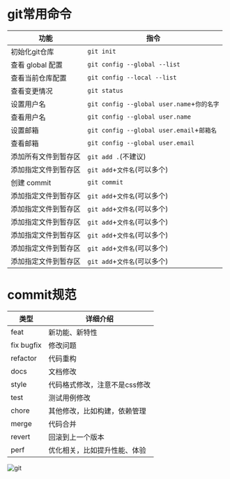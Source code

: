 # git常用命令
| 功能              | 指令                            |
| -----------------| ------------------------------  |
| 初始化git仓库          | `git init`                       |
| 查看 global 配置       | `git config --global --list`   |
| 查看当前仓库配置        | `git config --local --list`   |
| 查看变更情况            | `git status`   |
|  设置用户名             | `git config --global user.name`+`你的名字` |
|  查看用户名             | `git config --global user.name` |
|  设置邮箱               | `git config --global user.email`+`邮箱名` |
|  查看邮箱              | `git config --global user.email` |
|  添加所有文件到暂存区   | `git add .`(不建议) |
|  添加指定文件到暂存区   | `git add`+`文件名`(可以多个) |
|  创建 commit   | `git commit` |
|  添加指定文件到暂存区   | `git add`+`文件名`(可以多个) |
|  添加指定文件到暂存区   | `git add`+`文件名`(可以多个) |
|  添加指定文件到暂存区   | `git add`+`文件名`(可以多个) |
|  添加指定文件到暂存区   | `git add`+`文件名`(可以多个) |
|  添加指定文件到暂存区   | `git add`+`文件名`(可以多个) |
|  添加指定文件到暂存区   | `git add`+`文件名`(可以多个) |

# commit规范

| 类型         | 详细介绍 |
| ----------- | ----------- |
| feat      | 新功能、新特性   |
| fix	bugfix   | 修改问题        |
|refactor	|代码重构|
|docs	|文档修改|
|style	|代码格式修改，注意不是css修改|
|test	|测试用例修改|
|chore	|其他修改，比如构建，依赖管理|
|merge	|代码合并|
|revert	|回滚到上一个版本|
|perf	|优化相关，比如提升性能、体验|


![git](https://user-images.githubusercontent.com/58834537/224219830-578a574f-9c16-43f7-8aab-8f5e5116ebb9.png)
